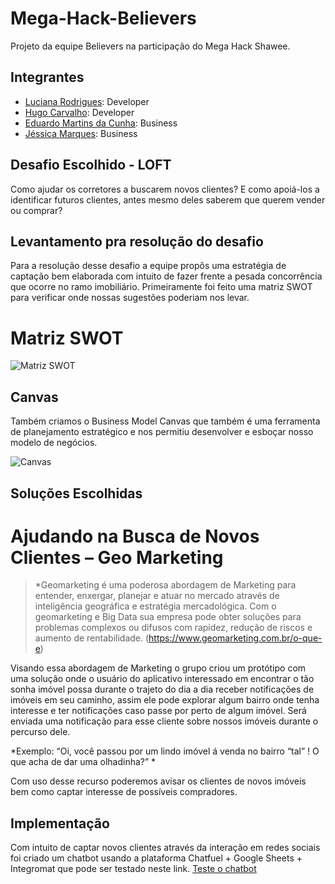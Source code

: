 # Mega-Hack-Believers
Projeto da equipe Believers na participação do Mega Hack Shawee.

## Integrantes
- [Luciana Rodrigues](https://www.linkedin.com/in/luciana-rodrigues-a8451aa3/): Developer
- [Hugo Carvalho](https://www.linkedin.com/in/hcdias): Developer
- [Eduardo Martins da Cunha](https://www.linkedin.com/in/engeduardocunha/): Business
- [Jéssica Marques](https://www.linkedin.com/in/jessica-marques-88b33b69/): Business

## Desafio Escolhido - LOFT
Como ajudar os corretores a buscarem novos clientes? E como apoiá-los a identificar futuros clientes, antes mesmo deles saberem que querem vender ou comprar?

## Levantamento pra resolução do desafio
Para a resolução desse desafio a equipe propôs uma estratégia de captação bem elaborada com intuito de fazer frente a pesada concorrência que ocorre no ramo imobiliário. Primeiramente foi feito uma matriz SWOT para verificar onde nossas sugestões poderiam nos levar.

# Matriz SWOT
![Matriz SWOT](https://github.com/believersmegahack/Mega-Hack-Believers/blob/master/swot.png)

## Canvas
Também criamos o Business Model Canvas que também é uma ferramenta de planejamento estratégico e nos permitiu desenvolver e esboçar nosso modelo de negócios.

![Canvas](https://github.com/believersmegahack/Mega-Hack-Believers/blob/master/canvas.png)

## Soluções Escolhidas

# Ajudando na Busca de Novos Clientes – Geo Marketing
>*Geomarketing é uma poderosa abordagem de Marketing para entender, enxergar, planejar e atuar no mercado através de inteligência geográfica e estratégia mercadológica. Com o geomarketing e Big Data sua empresa pode obter soluções para problemas complexos ou difusos com rapidez, redução de riscos e aumento de rentabilidade. (https://www.geomarketing.com.br/o-que-e)

Visando essa abordagem de Marketing o grupo criou um protótipo com uma solução onde o usuário do aplicativo interessado em encontrar o tão sonha imóvel possa durante o trajeto do dia a dia receber notificações de imóveis em seu caminho, assim ele pode explorar algum bairro onde tenha interesse e ter notificações caso passe por perto de algum imóvel.
Será enviada uma notificação para esse cliente sobre nossos imóveis durante o percurso dele.

*Exemplo: “Oi, você passou por um lindo imóvel á venda no bairro “tal” ! 
O que acha de dar uma olhadinha?” *

Com uso desse recurso poderemos avisar os clientes de novos imóveis bem como captar interesse de possíveis compradores.


## Implementação
Com intuito de captar novos clientes através da interação em redes sociais foi criado um chatbot usando a plataforma Chatfuel + Google Sheets + Integromat que pode ser testado neste link. [Teste o chatbot](http://m.me/102730937979971)
